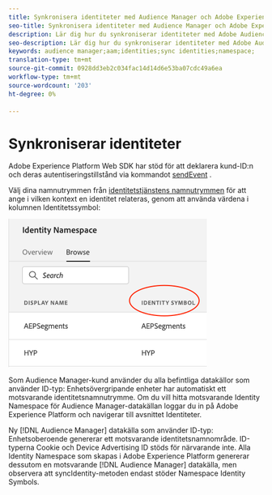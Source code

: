 ```yaml
---
title: Synkronisera identiteter med Audience Manager och Adobe Experience Platform
seo-title: Synkronisera identiteter med Audience Manager och Adobe Experience Platform med Adobe Experience Platform Web SDK
description: Lär dig hur du synkroniserar identiteter med Adobe Audience Manager med Experience Platform Web SDK
seo-description: Lär dig hur du synkroniserar identiteter med Adobe Audience Manager med Experience Platform Web SDK
keywords: audience manager;aam;identities;sync identities;namespace;
translation-type: tm+mt
source-git-commit: 0928dd3eb2c034fac14d14d6e53ba07cdc49a6ea
workflow-type: tm+mt
source-wordcount: '203'
ht-degree: 0%

---
```



# Synkroniserar identiteter

Adobe Experience Platform Web SDK har stöd för att deklarera kund-ID:n och deras autentiseringstillstånd via kommandot [sendEvent](./overview.md#syncing-identities) .

Välj dina namnutrymmen från [identitetstjänstens namnutrymmen](../../identity/../identity-service/namespaces.md) för att ange i vilken kontext en identitet relateras, genom att använda värdena i kolumnen Identitetssymbol:

![Vy över namnutrymmesgränssnittet](../../assets/edge_namespaceUI_identity-symbol.png)

Som Audience Manager-kund använder du alla befintliga datakällor som använder ID-typ: Enhetsövergripande enheter har automatiskt ett motsvarande identitetsnamnutrymme. Om du vill hitta motsvarande Identity Namespace för Audience Manager-datakällan loggar du in på Adobe Experience Platform och navigerar till avsnittet Identiteter.

Ny [!DNL Audience Manager] datakälla som använder ID-typ: Enhetsoberoende genererar ett motsvarande identitetsnamnområde. ID-typerna Cookie och Device Advertising ID stöds för närvarande inte. Alla Identity Namespace som skapas i Adobe Experience Platform genererar dessutom en motsvarande [!DNL Audience Manager] datakälla, men observera att syncIdentity-metoden endast stöder Namespace Identity Symbols.
